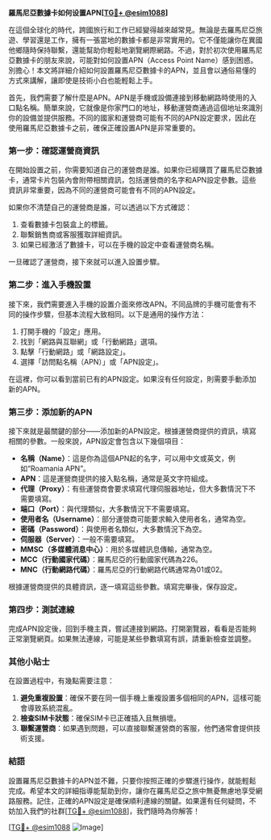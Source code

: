 **羅馬尼亞數據卡如何设置APN[[TG💪+ @esim1088](https://t.me/s/esim1088)]**

在這個全球化的時代，跨國旅行和工作已經變得越來越常見。無論是去羅馬尼亞旅遊、學習還是工作，擁有一張當地的數據卡都是非常實用的。它不僅能讓你在異國他鄉隨時保持聯繫，還能幫助你輕鬆地瀏覽網際網路。不過，對於初次使用羅馬尼亞數據卡的朋友來說，可能對如何設置APN（Access Point Name）感到困惑。別擔心！本文將詳細介紹如何設置羅馬尼亞數據卡的APN，並且會以通俗易懂的方式來講解，讓即使是技術小白也能輕鬆上手。

首先，我們需要了解什麼是APN。APN是手機或設備連接到移動網路時使用的入口點名稱。簡單來說，它就像是你家門口的地址，移動運營商通過這個地址來識別你的設備並提供服務。不同的國家和運營商可能有不同的APN設定要求，因此在使用羅馬尼亞數據卡之前，確保正確設置APN是非常重要的。

### **第一步：確認運營商資訊**

在開始設置之前，你需要知道自己的運營商是誰。如果你已經購買了羅馬尼亞數據卡，通常卡片包裝內會附帶相關資訊，包括運營商的名字和APN設定參數。這些資訊非常重要，因為不同的運營商可能會有不同的APN設定。

如果你不清楚自己的運營商是誰，可以透過以下方式確認：
1. 查看數據卡包裝盒上的標籤。
2. 聯繫銷售商或客服獲取詳細資訊。
3. 如果已經激活了數據卡，可以在手機的設定中查看運營商名稱。

一旦確認了運營商，接下來就可以進入設置步驟。

### **第二步：進入手機設置**

接下來，我們需要進入手機的設置介面來修改APN。不同品牌的手機可能會有不同的操作步驟，但基本流程大致相同。以下是通用的操作方法：

1. 打開手機的「設定」應用。
2. 找到「網路與互聯網」或「行動網路」選項。
3. 點擊「行動網路」或「網路設定」。
4. 選擇「訪問點名稱（APN）」或「APN設定」。

在這裡，你可以看到當前已有的APN設定。如果沒有任何設定，則需要手動添加新的APN。

### **第三步：添加新的APN**

接下來就是最關鍵的部分——添加新的APN設定。根據運營商提供的資訊，填寫相關的參數。一般來說，APN設定會包含以下幾個項目：

- **名稱（Name）**：這是你為這個APN起的名字，可以用中文或英文，例如“Roamania APN”。
- **APN**：這是運營商提供的接入點名稱，通常是英文字符組成。
- **代理（Proxy）**：有些運營商會要求填寫代理伺服器地址，但大多數情況下不需要填寫。
- **端口（Port）**：與代理類似，大多數情況下不需要填寫。
- **使用者名（Username）**：部分運營商可能要求輸入使用者名，通常為空。
- **密碼（Password）**：與使用者名類似，大多數情況下為空。
- **伺服器（Server）**：一般不需要填寫。
- **MMSC（多媒體消息中心）**：用於多媒體訊息傳輸，通常為空。
- **MCC（行動國家代碼）**：羅馬尼亞的行動國家代碼為226。
- **MNC（行動網路代碼）**：羅馬尼亞的行動網路代碼通常為01或02。

根據運營商提供的具體資訊，逐一填寫這些參數。填寫完畢後，保存設定。

### **第四步：測試連線**

完成APN設定後，回到手機主頁，嘗試連接到網路。打開瀏覽器，看看是否能夠正常瀏覽網頁。如果無法連線，可能是某些參數填寫有誤，請重新檢查並調整。

### **其他小貼士**

在設置過程中，有幾點需要注意：
1. **避免重複設置**：確保不要在同一個手機上重複設置多個相同的APN，這樣可能會導致系統混亂。
2. **檢查SIM卡狀態**：確保SIM卡已正確插入且無損壞。
3. **聯繫運營商**：如果遇到問題，可以直接聯繫運營商的客服，他們通常會提供技術支援。

### **結語**

設置羅馬尼亞數據卡的APN並不難，只要你按照正確的步驟進行操作，就能輕鬆完成。希望本文的詳細指導能幫助到你，讓你在羅馬尼亞之旅中無憂無慮地享受網路服務。記住，正確的APN設定是確保順利連線的關鍵。如果還有任何疑問，不妨加入我們的社群[[TG💪+ @esim1088](https://t.me/s/esim1088)]，我們隨時為你解答！

[[TG💪+ @esim1088](https://t.me/s/esim1088) ![Image](https://i.postimg.cc/4NQfJmqS/Snipaste-2025-05-13-00-14-12.png)]